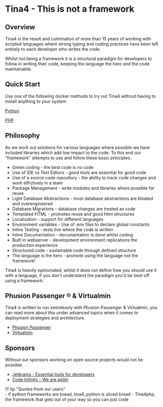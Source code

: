 # Tina4 - This is not a framework



## Overview
Tina4 is the result and culmination of more than 15 years of working with scripted languages where strong typing and coding practices have been left entirely to each developer who writes the code.

Whilst not being a framework it is a structural paradigm for developers to follow in writing their code, keeping the language the hero and the code maintainable.

## Quick Start
Use one of the following docker methods to try out Tina4 without having to install anything to your system

<!--codeinclude-->
[Python](./code-snippets/docker-run-python.sh)
<!--/codeinclude-->

<!--codeinclude-->
[PHP](./code-snippets/docker-run-php.sh)
<!--/codeinclude-->

## Philosophy
As we work out solutions for various languages where possible we have included libraries which add low impact to the code.  To this end our "framework" attempts to use and follow these basic principles.

- Green coding - the best code is no code
- Use of IDE vs Text Editors - good tools are essential for good code
- Use of a source code repository - the ability to track code changes and work effictively in a team 
- Package Management - write modules and libraries where possible for reuse
- Light Database Abstractions - most database abstractions are bloated and overengineered
- Database Migrations - database changes are treated as code
- Templated HTML - promotes reuse and good html structures
- Localization - support for different languages
- Environment variables - Use of .env files to declare global constants
- Inline Testing - tests live where the code is written
- Inline Documentation - documentation is done whilst coding
- Built in webserver - development environment replications the production experience
- Structured code - sustainable code through defined structure
- The language is the hero - promote using the language not the framework!

Tina4 is heavily opinionated, whilst it does not define how you should use it with a language, if you don't understand the paradigm you'd be best off using a framework.

## Phusion Passenger ® & Virtualmin

Tina4 is written to run seemlessly with Phusion Passenger & Virtualmin, you can read more about this under advanced topics when it comes to deployment strategies and architecture.

- [Phusion Passenger](https://www.phusionpassenger.com/)
- [Virtualmin](https://www.virtualmin.com/)

## Sponsors

Without our sponsors working on open source projects would not be possible

- [Jetbrains - Essential tools for developers](https://www.jetbrains.com/?from=Tina4)
- [Code Infinity - We are agile!](https://codeinfinity.co.za)


!!! tip "Quotes from our users"  
    - if python frameworks are bread, tina4_python is sliced bread
    - Tina4php, the framework that gets out of your way so you can just code

